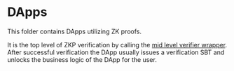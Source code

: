 # DApps

This folder contains DApps utilizing ZK proofs.

It is the top level of ZKP verification by calling the [mid level verifier wrapper](../verifierWrappers/README.md). After successful verification the DApp usually issues a verification SBT and unlocks the business logic of the DApp for the user.